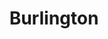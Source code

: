 ---
title: "Burlington"
url: /new-york/burlington-martin-luther-king-drive/
shop: department store
---